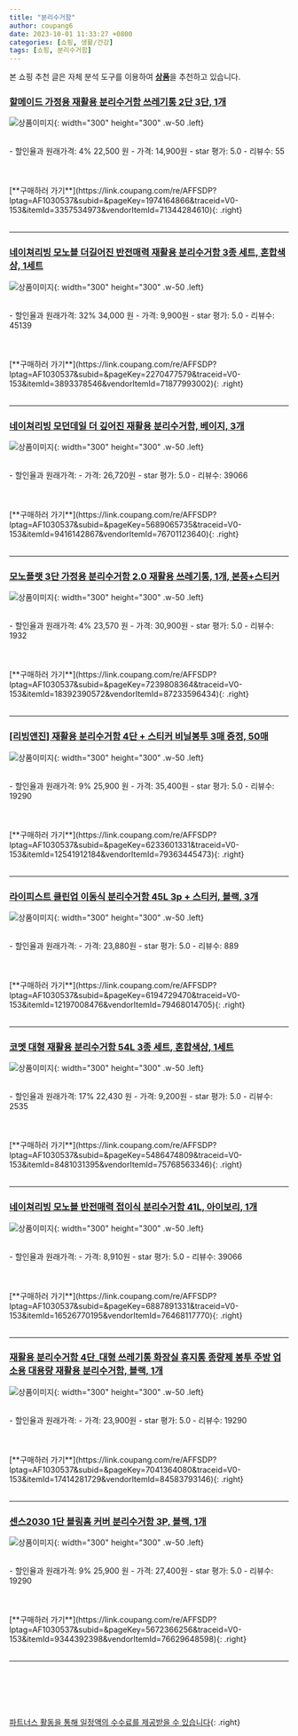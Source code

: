 ```yaml
---
title: "분리수거함"
author: coupang6
date: 2023-10-01 11:33:27 +0800
categories: [쇼핑, 생활/건강]
tags: [쇼핑, 분리수거함]
---
```


본 쇼핑 추천 글은 자체 분석 도구를 이용하여 [**상품**](https://link.coupang.com/a/bao1ui)을 추천하고 있습니다.

### [할메이드 가정용 재활용 분리수거함 쓰레기통 2단 3단, 1개](https://link.coupang.com/re/AFFSDP?lptag=AF1030537&subid=&pageKey=1974164866&traceid=V0-153&itemId=3357534973&vendorItemId=71344284610)

![상품이미지](https://thumbnail7.coupangcdn.com/thumbnails/remote/230x230ex/image/vendor_inventory/e887/9df8a211370c18bc1bceab21325ab98a06fedfa62db9023c2c17c4da581b.jpg){: width="300" height="300" .w-50 .left}


<br>
- 할인율과 원래가격: 4%  22,500   원
- 가격: 14,900원
- star 평가: 5.0
- 리뷰수: 55
<br>
<br>
<br>
<br>
[**구매하러 가기**](https://link.coupang.com/re/AFFSDP?lptag=AF1030537&subid=&pageKey=1974164866&traceid=V0-153&itemId=3357534973&vendorItemId=71344284610){: .right}
<br>
<br>

---

### [네이쳐리빙 모노블 더길어진 반전매력 재활용 분리수거함 3종 세트, 혼합색상, 1세트](https://link.coupang.com/re/AFFSDP?lptag=AF1030537&subid=&pageKey=2270477579&traceid=V0-153&itemId=3893378546&vendorItemId=71877993002)

![상품이미지](https://thumbnail9.coupangcdn.com/thumbnails/remote/230x230ex/image/retail/images/2286065053786514-630d147e-a122-4010-bf8b-395cb88009ea.jpg){: width="300" height="300" .w-50 .left}


<br>
- 할인율과 원래가격: 32%  34,000   원
- 가격: 9,900원
- star 평가: 5.0
- 리뷰수: 45139
<br>
<br>
<br>
<br>
[**구매하러 가기**](https://link.coupang.com/re/AFFSDP?lptag=AF1030537&subid=&pageKey=2270477579&traceid=V0-153&itemId=3893378546&vendorItemId=71877993002){: .right}
<br>
<br>

---

### [네이쳐리빙 모던데일 더 깊어진 재활용 분리수거함, 베이지, 3개](https://link.coupang.com/re/AFFSDP?lptag=AF1030537&subid=&pageKey=5689065735&traceid=V0-153&itemId=9416142867&vendorItemId=76701123640)

![상품이미지](https://thumbnail10.coupangcdn.com/thumbnails/remote/230x230ex/image/retail/images/2617880073909517-ea284520-915c-47d0-adba-7d93523bb008.jpg){: width="300" height="300" .w-50 .left}


<br>
- 할인율과 원래가격: 
- 가격: 26,720원
- star 평가: 5.0
- 리뷰수: 39066
<br>
<br>
<br>
<br>
[**구매하러 가기**](https://link.coupang.com/re/AFFSDP?lptag=AF1030537&subid=&pageKey=5689065735&traceid=V0-153&itemId=9416142867&vendorItemId=76701123640){: .right}
<br>
<br>

---

### [모노플랫 3단 가정용 분리수거함 2.0 재활용 쓰레기통, 1개, 본품+스티커](https://link.coupang.com/re/AFFSDP?lptag=AF1030537&subid=&pageKey=7239808364&traceid=V0-153&itemId=18392390572&vendorItemId=87233596434)

![상품이미지](https://thumbnail9.coupangcdn.com/thumbnails/remote/230x230ex/image/vendor_inventory/3bbb/022a5d69287680dec93482315697a3e43f6961008886da345292a0519545.jpg){: width="300" height="300" .w-50 .left}


<br>
- 할인율과 원래가격: 4%  23,570   원
- 가격: 30,900원
- star 평가: 5.0
- 리뷰수: 1932
<br>
<br>
<br>
<br>
[**구매하러 가기**](https://link.coupang.com/re/AFFSDP?lptag=AF1030537&subid=&pageKey=7239808364&traceid=V0-153&itemId=18392390572&vendorItemId=87233596434){: .right}
<br>
<br>

---

### [[리빙앤진] 재활용 분리수거함 4단 + 스티커 비닐봉투 3매 증정, 50매](https://link.coupang.com/re/AFFSDP?lptag=AF1030537&subid=&pageKey=6233601331&traceid=V0-153&itemId=12541912184&vendorItemId=79363445473)

![상품이미지](https://thumbnail8.coupangcdn.com/thumbnails/remote/230x230ex/image/vendor_inventory/bb0e/0a7ddf5d348f598926445bb23543d37f421134a9beee5a37c5f8ca9d4815.jpg){: width="300" height="300" .w-50 .left}


<br>
- 할인율과 원래가격: 9%  25,900   원
- 가격: 35,400원
- star 평가: 5.0
- 리뷰수: 19290
<br>
<br>
<br>
<br>
[**구매하러 가기**](https://link.coupang.com/re/AFFSDP?lptag=AF1030537&subid=&pageKey=6233601331&traceid=V0-153&itemId=12541912184&vendorItemId=79363445473){: .right}
<br>
<br>

---

### [라이피스트 클린업 이동식 분리수거함 45L 3p + 스티커, 블랙, 3개](https://link.coupang.com/re/AFFSDP?lptag=AF1030537&subid=&pageKey=6194729470&traceid=V0-153&itemId=12197008476&vendorItemId=79468014705)

![상품이미지](https://thumbnail10.coupangcdn.com/thumbnails/remote/230x230ex/image/retail/images/2021/11/18/15/0/e4a9f7f7-c772-4360-94bf-aba7af6a4dc7.jpg){: width="300" height="300" .w-50 .left}


<br>
- 할인율과 원래가격: 
- 가격: 23,880원
- star 평가: 5.0
- 리뷰수: 889
<br>
<br>
<br>
<br>
[**구매하러 가기**](https://link.coupang.com/re/AFFSDP?lptag=AF1030537&subid=&pageKey=6194729470&traceid=V0-153&itemId=12197008476&vendorItemId=79468014705){: .right}
<br>
<br>

---

### [코멧 대형 재활용 분리수거함 54L 3종 세트, 혼합색상, 1세트](https://link.coupang.com/re/AFFSDP?lptag=AF1030537&subid=&pageKey=5486474809&traceid=V0-153&itemId=8481031395&vendorItemId=75768563346)

![상품이미지](https://thumbnail8.coupangcdn.com/thumbnails/remote/230x230ex/image/retail/images/10240317463189593-81c74ac2-07ec-4041-ba17-485f75d6b72e.jpg){: width="300" height="300" .w-50 .left}


<br>
- 할인율과 원래가격: 17%  22,430   원
- 가격: 9,200원
- star 평가: 5.0
- 리뷰수: 2535
<br>
<br>
<br>
<br>
[**구매하러 가기**](https://link.coupang.com/re/AFFSDP?lptag=AF1030537&subid=&pageKey=5486474809&traceid=V0-153&itemId=8481031395&vendorItemId=75768563346){: .right}
<br>
<br>

---

### [네이쳐리빙 모노블 반전매력 접이식 분리수거함 41L, 아이보리, 1개](https://link.coupang.com/re/AFFSDP?lptag=AF1030537&subid=&pageKey=6887891331&traceid=V0-153&itemId=16526770195&vendorItemId=76468117770)

![상품이미지](https://thumbnail6.coupangcdn.com/thumbnails/remote/230x230ex/image/rs_quotation_api/6bx5tvve/76ff4d1e10e34f8ca28d2d1e837b3264.jpg){: width="300" height="300" .w-50 .left}


<br>
- 할인율과 원래가격: 
- 가격: 8,910원
- star 평가: 5.0
- 리뷰수: 39066
<br>
<br>
<br>
<br>
[**구매하러 가기**](https://link.coupang.com/re/AFFSDP?lptag=AF1030537&subid=&pageKey=6887891331&traceid=V0-153&itemId=16526770195&vendorItemId=76468117770){: .right}
<br>
<br>

---

### [재활용 분리수거함 4단_대형 쓰레기통 화장실 휴지통 종량제 봉투 주방 업소용 대용량 재활용 분리수거함, 블랙, 1개](https://link.coupang.com/re/AFFSDP?lptag=AF1030537&subid=&pageKey=7041364080&traceid=V0-153&itemId=17414281729&vendorItemId=84583793146)

![상품이미지](https://thumbnail9.coupangcdn.com/thumbnails/remote/230x230ex/image/vendor_inventory/9669/a00c29e78f2c6277c6a127daf316c4a4099d89793283950b23e3d350c6af.jpg){: width="300" height="300" .w-50 .left}


<br>
- 할인율과 원래가격: 
- 가격: 23,900원
- star 평가: 5.0
- 리뷰수: 19290
<br>
<br>
<br>
<br>
[**구매하러 가기**](https://link.coupang.com/re/AFFSDP?lptag=AF1030537&subid=&pageKey=7041364080&traceid=V0-153&itemId=17414281729&vendorItemId=84583793146){: .right}
<br>
<br>

---

### [센스2030 1단 블링홈 커버 분리수거함 3P, 블랙, 1개](https://link.coupang.com/re/AFFSDP?lptag=AF1030537&subid=&pageKey=5672366256&traceid=V0-153&itemId=9344392398&vendorItemId=76629648598)

![상품이미지](https://thumbnail9.coupangcdn.com/thumbnails/remote/230x230ex/image/rs_quotation_api/qq4ujrsi/7fbe1dbb666f4cb4be3f378883723957.jpg){: width="300" height="300" .w-50 .left}


<br>
- 할인율과 원래가격: 9%  25,900   원
- 가격: 27,400원
- star 평가: 5.0
- 리뷰수: 19290
<br>
<br>
<br>
<br>
[**구매하러 가기**](https://link.coupang.com/re/AFFSDP?lptag=AF1030537&subid=&pageKey=5672366256&traceid=V0-153&itemId=9344392398&vendorItemId=76629648598){: .right}
<br>
<br>

---
<br><br><br><br><br> [파트너스 활동을 통해 일정액의 수수료를 제공받을 수 있습니다](https://link.coupang.com/a/bao1ui){: .right}